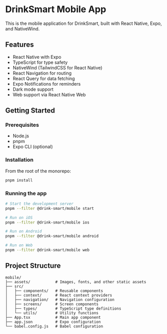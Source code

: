 # DrinkSmart Mobile App

This is the mobile application for DrinkSmart, built with React Native, Expo, and NativeWind.

## Features

- React Native with Expo
- TypeScript for type safety
- NativeWind (TailwindCSS for React Native)
- React Navigation for routing
- React Query for data fetching
- Expo Notifications for reminders
- Dark mode support
- Web support via React Native Web

## Getting Started

### Prerequisites

- Node.js
- pnpm
- Expo CLI (optional)

### Installation

From the root of the monorepo:

```bash
pnpm install
```

### Running the app

```bash
# Start the development server
pnpm --filter @drink-smart/mobile start

# Run on iOS
pnpm --filter @drink-smart/mobile ios

# Run on Android
pnpm --filter @drink-smart/mobile android

# Run on Web
pnpm --filter @drink-smart/mobile web
```

## Project Structure

```
mobile/
├── assets/           # Images, fonts, and other static assets
├── src/
│   ├── components/   # Reusable components
│   ├── context/      # React context providers
│   ├── navigation/   # Navigation configuration
│   ├── screens/      # Screen components
│   ├── types/        # TypeScript type definitions
│   └── utils/        # Utility functions
├── App.tsx           # Main app component
├── app.json          # Expo configuration
└── babel.config.js   # Babel configuration
``` 